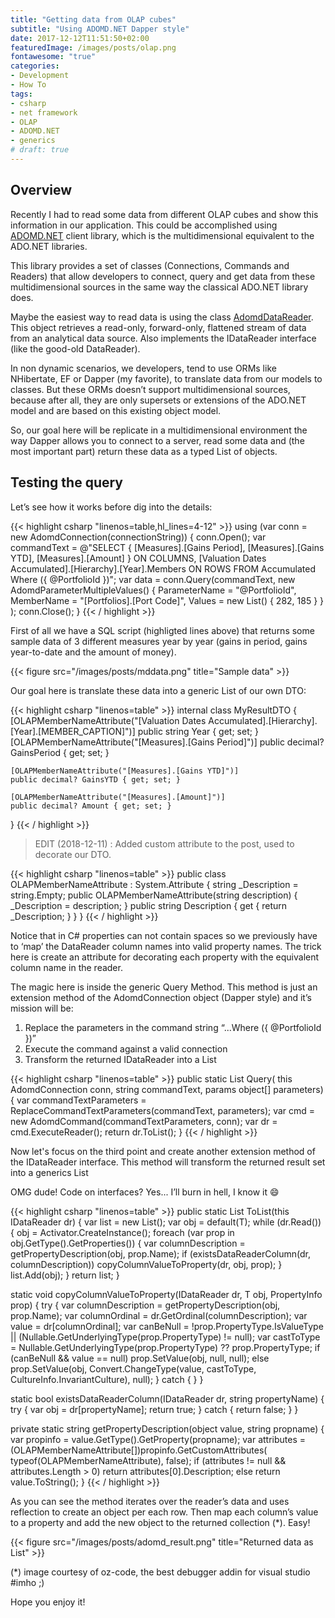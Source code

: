 ```yaml
---
title: "Getting data from OLAP cubes"
subtitle: "Using ADOMD.NET Dapper style"
date: 2017-12-12T11:51:50+02:00
featuredImage: /images/posts/olap.png
fontawesome: "true"
categories: 
- Development
- How To
tags:
- csharp
- net framework
- OLAP
- ADOMD.NET
- generics
# draft: true
---
```

## Overview

Recently I had to read some data from different OLAP cubes and show this information in our application. This could be accomplished using [ADOMD.NET](https://docs.microsoft.com/en-us/analysis-services/adomd/developing-with-adomd-net?view=asallproducts-allversions) client library, which is the multidimensional equivalent to the ADO.NET libraries.

This library provides a set of classes (Connections, Commands and Readers) that allow developers to connect, query and get data from these multidimensional sources in the same way the classical ADO.NET library does.

Maybe the easiest way to read data is using the class [AdomdDataReader](https://docs.microsoft.com/en-us/dotnet/api/microsoft.analysisservices.adomdclient.adomddatareader?view=analysisservices-dotnet). This object retrieves a read-only, forward-only, flattened stream of data from an analytical data source. Also implements the IDataReader interface (like the good-old DataReader).

In non dynamic scenarios, we developers, tend to use ORMs like NHibertate, EF or Dapper (my favorite), to translate data from our models to classes. But these ORMs doesn’t support multidimensional sources, because after all, they are only supersets or extensions of the ADO.NET model and are based on this existing object model.

So, our goal here will be replicate in a multidimensional environment the way Dapper allows you to connect to a server, read some data and (the most important part) return these data as a typed List<T> of objects.

## Testing the query

Let’s see how it works before dig into the details:

{{< highlight csharp "linenos=table,hl_lines=4-12" >}}
using (var conn = new AdomdConnection(connectionString))
{
    conn.Open();
    var commandText = @"SELECT
                        {
                        [Measures].[Gains Period],
                        [Measures].[Gains YTD],
                        [Measures].[Amount]
                        } ON COLUMNS,
                        [Valuation Dates Accumulated].[Hierarchy].[Year].Members ON ROWS
                        FROM Accumulated
                        Where ({ @PortfolioId })";
    var data = conn.Query<MyResultDTO>(commandText,
        new AdomdParameterMultipleValues<int>()
        {
            ParameterName = "@PortfolioId",
            MemberName = "[Portfolios].[Port Code]",
            Values = new List<int>() { 282, 185 }
        }
    );
    conn.Close();
}
{{< / highlight >}}

First of all we have a SQL script (highligted lines above) that returns some sample data of 3 different measures year by year (gains in period, gains year-to-date and the amount of money).

{{< figure src="/images/posts/mddata.png" title="Sample data" >}}

Our goal here is translate these data into a generic List of our own DTO:

{{< highlight csharp "linenos=table" >}}
internal class MyResultDTO
{
    [OLAPMemberNameAttribute("[Valuation Dates Accumulated].[Hierarchy].[Year].[MEMBER_CAPTION]")]
    public string Year { get; set; }
    [OLAPMemberNameAttribute("[Measures].[Gains Period]")]
    public decimal? GainsPeriod { get; set; }

    [OLAPMemberNameAttribute("[Measures].[Gains YTD]")]
    public decimal? GainsYTD { get; set; }

    [OLAPMemberNameAttribute("[Measures].[Amount]")]
    public decimal? Amount { get; set; }
}
{{< / highlight >}}

> EDIT (2018-12-11) : Added custom attribute to the post, used to decorate our DTO.

{{< highlight csharp "linenos=table" >}}
public class OLAPMemberNameAttribute : System.Attribute
{
    string _Description = string.Empty;
    public OLAPMemberNameAttribute(string description)
    {
        _Description = description;
    }
    public string Description { get { return _Description; } }
}
{{< / highlight >}}

Notice that in C# properties can not contain spaces so we previously have to ‘map’ the DataReader column names into valid property names. The trick here is create an attribute for decorating each property with the equivalent column name in the reader.

The magic here is inside the generic Query<T> Method. This method is just an extension method of the AdomdConnection object (Dapper style) and it’s mission will be:

1. Replace the parameters in the command string “...Where ({ @PortfolioId })”
2. Execute the command against a valid connection
3. Transform the returned IDataReader into a List<MyResultDTO>

{{< highlight csharp "linenos=table" >}}
public static List<T> Query<T>(
    this AdomdConnection conn, string commandText, params object[] parameters)
{
    var commandTextParameters = ReplaceCommandTextParameters(commandText, parameters);
    var cmd = new AdomdCommand(commandTextParameters, conn);
    var dr = cmd.ExecuteReader();
    return dr.ToList<T>();
}
{{< / highlight >}}

Now let's focus on the third point and create another extension method of the IDataReader interface. This method will transform the returned result set into a generics List<T>

OMG dude! Code on interfaces? Yes... I’ll burn in hell, I know it :smile:

{{< highlight csharp "linenos=table" >}}
public static List<T> ToList<T>(this IDataReader dr)
{
    var list = new List<T>();
    var obj = default(T);
    while (dr.Read())
    {
        obj = Activator.CreateInstance<T>();
        foreach (var prop in obj.GetType().GetProperties())
        {
            var columnDescription = getPropertyDescription(obj, prop.Name);
            if (existsDataReaderColumn(dr, columnDescription)) copyColumnValueToProperty(dr, obj, prop);
        }
        list.Add(obj);
    }
    return list;
}

static void copyColumnValueToProperty<T>(IDataReader dr, T obj, PropertyInfo prop)
{
    try
    {
        var columnDescription = getPropertyDescription(obj, prop.Name);
        var columnOrdinal = dr.GetOrdinal(columnDescription);
        var value = dr[columnOrdinal];
        var canBeNull = !prop.PropertyType.IsValueType || (Nullable.GetUnderlyingType(prop.PropertyType) != null);
        var castToType = Nullable.GetUnderlyingType(prop.PropertyType) ?? prop.PropertyType;
        if (canBeNull && value == null)
            prop.SetValue(obj, null, null);
        else
            prop.SetValue(obj, Convert.ChangeType(value, castToType, CultureInfo.InvariantCulture), null);
    }
    catch { }
}

static bool existsDataReaderColumn(IDataReader dr, string propertyName)
{
    try
    {
        var obj = dr[propertyName];
        return true;
    }
    catch { return false; }
}

private static string getPropertyDescription(object value, string propname)
{
    var propinfo = value.GetType().GetProperty(propname);
    var attributes =
        (OLAPMemberNameAttribute[])propinfo.GetCustomAttributes(
        typeof(OLAPMemberNameAttribute), false);
    if (attributes != null && attributes.Length > 0)
        return attributes[0].Description;
    else
        return value.ToString();
}
{{< / highlight >}}

As you can see the method iterates over the reader’s data and uses reflection to create an object per each row.
Then map each column’s value to a property and add the new object to the returned collection (*). Easy!

{{< figure src="/images/posts/adomd_result.png" title="Returned data as List<T>" >}}

(*) image courtesy of oz-code, the best debugger addin for visual studio #imho ;)

Hope you enjoy it!
